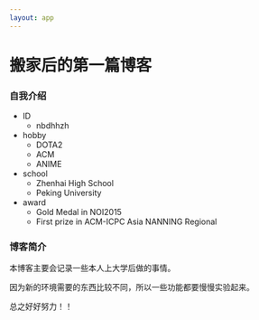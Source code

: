 ```yaml
---
layout: app
---
```


# 搬家后的第一篇博客
### 自我介绍
- ID 
	- nbdhhzh
- hobby
	- DOTA2
	- ACM
	- ANIME
- school
	- Zhenhai High School
	- Peking University
- award
	- Gold Medal in NOI2015
	- First prize in ACM-ICPC Asia NANNING Regional

### 博客简介
本博客主要会记录一些本人上大学后做的事情。

因为新的环境需要的东西比较不同，所以一些功能都要慢慢实验起来。

总之好好努力！！
